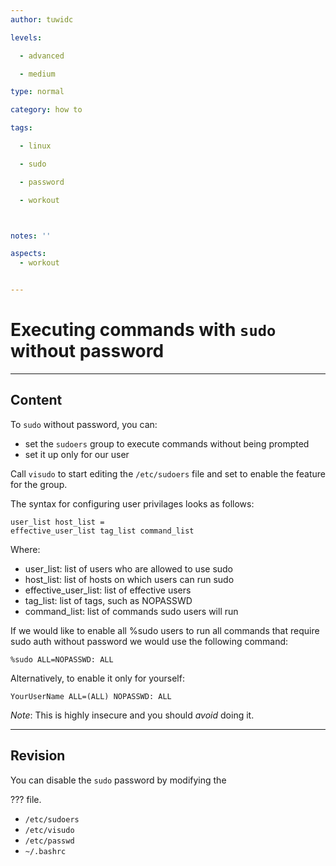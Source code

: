 ```yaml
---
author: tuwidc

levels:

  - advanced

  - medium

type: normal

category: how to

tags:

  - linux

  - sudo

  - password

  - workout



notes: ''

aspects:
  - workout


---
```


# Executing commands with `sudo` without password

---
## Content

To `sudo` without password, you can:
- set the `sudoers` group to execute commands without being prompted
- set it up only for our user

Call `visudo` to start editing the
`/etc/sudoers` file and set to enable the feature for the group.

The syntax for configuring user privilages looks as follows:
```
user_list host_list =
effective_user_list tag_list command_list
```
Where:
- user_list: list of users who are allowed to use sudo
- host_list: list of hosts on which users can run sudo
- effective_user_list: list of effective users
- tag_list: list of tags, such as NOPASSWD
- command_list: list of commands sudo users will run

If we would like to enable all %sudo users to run all commands that require sudo auth without password we would use the following command:
```
%sudo ALL=NOPASSWD: ALL
```

Alternatively, to enable it only for yourself:
```
YourUserName ALL=(ALL) NOPASSWD: ALL
```

*Note*: This is highly insecure and you should *avoid* doing it.

---
## Revision

You can disable the `sudo` password by modifying the

 ??? file.

* `/etc/sudoers`
* `/etc/visudo`
* `/etc/passwd`
* `~/.bashrc`

 
 
 
